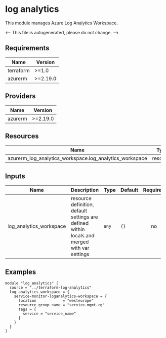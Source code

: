 <!-- BEGIN_TF_DOCS -->
# log analytics

This module manages Azure Log Analytics Workspace.

<-- This file is autogenerated, please do not change. -->

## Requirements

| Name | Version |
|------|---------|
| terraform | >=1.0 |
| azurerm | >=2.19.0 |

## Providers

| Name | Version |
|------|---------|
| azurerm | >=2.19.0 |

## Resources

| Name | Type |
|------|------|
| azurerm_log_analytics_workspace.log_analytics_workspace | resource |

## Inputs

| Name | Description | Type | Default | Required |
|------|-------------|------|---------|:--------:|
| log_analytics_workspace | resource definition, default settings are defined within locals and merged with var settings | `any` | `{}` | no |



## Examples

```hcl
module "log_analytics" {
  source = "../terraform-log-analytics"
  log_analytics_workspace = {
    service-monitor-loganalytics-workspace = {
      location            = "westeurope"
      resource_group_name = "service-mgmt-rg"
      tags = {
        service = "service_name"
      }
    }
  }
}
```
<!-- END_TF_DOCS -->